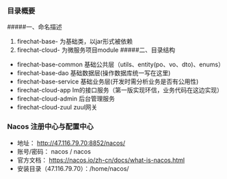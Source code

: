 ### 目录概要
#####一、命名描述 
1. firechat-base- 为基础类，以jar形式被依赖
2. firechat-cloud- 为微服务项目module
#####二、目录结构
- firechat-base-common 基础公共层（utils、entity(po、vo、dto)、enums）
- firechat-base-dao 基础数据层(操作数据库统一写在这里)
- firechat-base-service 基础业务层(开发时需分析业务是否有公用性)
- firechat-cloud-app Im的接口服务（第一版实现环信，业务代码在这边实现）
- firechat-cloud-admin 后台管理服务
- firechat-cloud-zuul zuul网关
### Nacos 注册中心与配置中心
- 地址： http://47.116.79.70:8852/nacos/
- 账号/密码： nacos / nacos
- 官方文档： https://nacos.io/zh-cn/docs/what-is-nacos.html
- 安装目录（47.116.79.70）：/home/nacos/